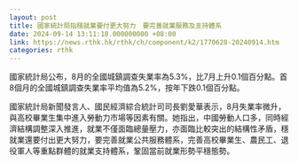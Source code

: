 ```yaml
---
layout: post
title: 國家統計局指穩就業要付更大努力　要完善就業服務及支持體系
date: 2024-09-14 13:11:18.000000000 +08:00
link: https://news.rthk.hk/rthk/ch/component/k2/1770628-20240914.htm
categories: rthk
---
```


國家統計局公布，8月的全國城鎮調查失業率為5.3%，比7月上升0.1個百分點。首8個月的全國城鎮調查失業率平均值為5.2%，按年下跌0.1個百分點。

國家統計局新聞發言人、國民經濟綜合統計司司長劉愛華表示，8月失業率微升，與高校畢業生集中進入勞動力市場等因素有關。她指出，中國勞動人口多，同時經濟結構調整深入推進，就業不僅面臨總量壓力，亦面臨比較突出的結構性矛盾，穩就業還要付出更大努力，要完善就業公共服務體系，完善高校畢業生、農民工、退役軍人等重點群體的就業支持體系，鞏固當前就業形勢平穩態勢。

